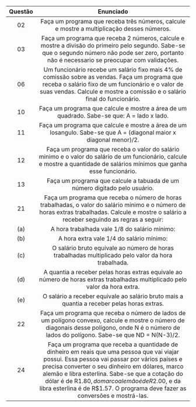 Questão | Enunciado
:---------: | :------:
  02     | Faça um programa que receba três números, calcule e mostre a multiplicação desses números.
  03     | Faça um programa que receba 2 números, calcule e mostre a divisão do primeiro pelo segundo. Sabe-se que o segundo número não pode ser zero, portanto não é necessario se preocupar com validações.
  06     | Um funcionário recebe um salário fixo mais 4% de comissão sobre as vendas. Faça um programa que receba o salário fixo de um funcionário e o valor de suas vendas. Calcule e mostre a comissão e o salário final do funcionário.
 10     | Faça um programa que calcule e mostre a área de um quadrado. Sabe-se que: A = lado x lado.
 11     | Faça um programa que calcule e mostre a área de um losangulo. Sabe-se que A = (diagonal maior x diagonal menor)/2.
 12     | Faça um programa que receba o valor do salário minimo e o valor do salário de um funcionário, calcule e mostre a quantidade de salários mínimos que ganha esse funcionário.
 13     | Faça um programa que calcule a tabuada de um número digitado pelo usuário.
 21     | Faça um programa que receba o número de horas trabalhadas, o valor do salário mínimo e o número de horas extras trabalhadas. Calcule e mostre o salário a receber seguindo as regras a seguir:
 (a)| A hora trabalhada vale 1/8 do salário mínimo:
 (b)| A hora extra vale 1/4 do salário mínimo:
 (c)| O salário bruto equivale ao número de horas trabalhadas multiplicado pelo valor da hora trabalhada.
 (d)| A quantia a receber pelas horas extras equivale ao número de horas extras trabalhadas multiplicado pelo valor da hora extra.
 (e)| O salário a receber equivale ao salário bruto mais a quantia a receber pelas horas extras.
 22     | Faça um programa que receba o número de lados de um polígono convexo, calcule e mostre o número de diagonais desse polígono, onde N é o número de lados do polígono. Sabe-se que ND = N(N-3)/2.
 24     | Faça um programa que receba a quantidade de dinheiro em reais que uma pessoa que vai viajar possui. Essa pessoa vai passar por vários países e precisa converter o seu dinheiro em dólares, marco alemão e libra esterlina. Sabe-se que a cotação do dólar é de R$1.80, do marco alemão é de R$2.00, e da libra esterlina é de R$1.57. O programa deve fazer as conversões e mostrá-las. 
